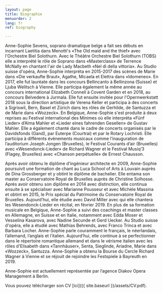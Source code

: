 ```yaml
---
layout: page
title: Biographie
menuorder: 2
lang: fr
ref: biography

---
```

Anne-Sophie Sevens, soprano dramatique belge a fait ses débuts en incarnant Laetitia dans Menotti's «The Old maid and the thief» avec l'Orchestre Biel Solothurn.
Avec le Théâtre Orchestre Biel Solothurn (TOBS) elle a interprété le rôle de Soprano dans «Masterclass» de Terrence McNally en chantant l'air de Lady Macbeth «Nel dì della vittoria». Au Studio suisse d'opéra, Anne-Sophie interpréta en 2015-2017 des scènes de Marie dans «Die verkaufte Braut», Agathe, Micaela et Elettra dans «Idomeneo».
En 2017, elle fut lauréate dans les concours Bellincanto à Bellinzona (Suisse) et Ljuba Welitsch à Vienne. Elle participa également la même année au concours international Elizabeth Connell à Covent Garden et en 2018, au concours Belvedere à Jurmala. Elle fut ensuite invitée pour l'Opernwerkstatt 2018 sous la direction artistique de Verena Keller et participa à des concerts à Sigriswil, Bern, Basel et Zürich dans les rôles de Gerhilde, de Santuzza et de Marie dans «Wozzeck». En Belgique, Anne-Sophie s'est produite à deux reprises au Festival international des Minimes où elle interpréta «Fünf Lieder» d’Alma Mahler et «Lieder eines fahrenden Gesellen» de Gustav Mahler. Elle a également chanté dans le cadre de concerts organisés par le Davidsfonds (Gand), par Euterpe (Courtrai) et par le Rotary Lochristi. Elle participa à différents événements musicaux comme l’inauguration de l’auditorium Joseph Jongen (Bruxelles), le Festival Courants d’air (Bruxelles) avec «Wesendonck-Lieder» de Richard Wagner et le Festival Musiq’3 (Flagey, Bruxelles) avec «Chanson perpétuelle» de Ernest Chausson.

Après avoir obtenu le diplôme d’ingénieur architecte en 2009, Anne-Sophie poursuivit une formation de chant au Luca School of Arts à Louvain auprès de Dina Grossberger et y obtint le diplôme de bachelier. Elle entama son master au Conservatoire Royal de Bruxelles auprès de Christine Solhosse. Après avoir obtenu son diplôme en 2014 avec distinction, elle continua ensuite à se spécialiser avec Marianne Pousseur et avec Michèle Massina et obtint en 2015, le Prix spécial du Patrimoine du Conservatoire Royal de Bruxelles. Aujourd’hui, elle étudie avec David Miller avec qui elle chantera les Wesendonck-Lieder en récital, en février 2019.
En plus de sa formation musicale en Belgique, Anne-Sophie a suivi des coachings et master classes en Allemagne, en Suisse et en Italie, notamment avec Edda Moser et Vesselina Kasarova, avec Nadine Secunde et Gerd Uecker. Au Studio suisse d'opéra, elle a étudié avec Mathias Behrends, avec Franco Trinca et avec Barbara Locher.
Anne-Sophie parle couramment le français, le néerlandais, l’allemand, l’anglais et l’italien. Aujourd’hui, elle continue à se perfectionner dans le répertoire romantique allemand et dans le vérisme italien avec les rôles d'Elisabeth dans «Tannhäuser», Senta, Sieglinde, Ariadne, Marie dans «Wozzeck», Santuzza. Anne-Sophie a obtenu la Bourse du Cercle Richard Wagner à Vienne et se réjouit de rejoindre les Festspiele à Bayreuth en 2019.

Anne-Sophie est actuellement représentée par l’agence Diakov Opera Management à Berlin.




Vous pouvez télécharger son CV [ici]({{ site.baseurl }}/assets/CV.pdf).



